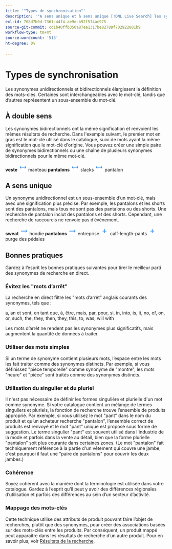 ```yaml
---
title: '"Types de synchronisation"'
description: '"A sens unique et à sens unique [!DNL Live Search] les synonymes étendent la définition des mots-clés."'
exl-id: 708d7b0d-7361-44f4-ae9e-b92f574ac975
source-git-commit: cd1b40ffb350a87ea1317be82789f702922881b9
workflow-type: tm+mt
source-wordcount: '513'
ht-degree: 0%

---
```


# Types de synchronisation

Les synonymes unidirectionnels et bidirectionnels élargissent la définition des mots-clés. Certaines sont interchangeables avec le mot-clé, tandis que d’autres représentent un sous-ensemble du mot-clé.

## À double sens

Les synonymes bidirectionnels ont la même signification et renvoient les mêmes résultats de recherche. Dans l&#39;exemple suivant, le premier mot en gras est le mot-clé utilisé dans le catalogue, suivi de mots ayant la même signification que le mot-clé d&#39;origine. Vous pouvez créer une simple paire de synonymes bidirectionnels ou une chaîne de plusieurs synonymes bidirectionnels pour le même mot-clé.

**veste** ![Sélecteur bidirectionnel](assets/btn-two-way.png) manteau
**pantalons** ![Sélecteur bidirectionnel](assets/btn-two-way.png) slacks ![Sélecteur bidirectionnel](assets/btn-two-way.png) pantalon

## A sens unique

Un synonyme unidirectionnel est un sous-ensemble d’un mot-clé, mais avec une signification plus précise. Par exemple, les pantalons et les shorts sont des pantalons, mais tous ne sont pas des pantalons ou des shorts. Une recherche de pantalon inclut des pantalons et des shorts. Cependant, une recherche de raccourcis ne renvoie pas d’événement.

**sweat** ![Sélecteur unidirectionnel](assets/btn-one-way.png) hoodie
**pantalons** ![Sélecteur unidirectionnel](assets/btn-one-way.png) entreprise ![Sélecteur à sens unique multiple](assets/btn-multiple-one-way.png) calf-length-pants ![Sélecteur à sens unique multiple](assets/btn-multiple-one-way.png) purge des pédales

## Bonnes pratiques

Gardez à l’esprit les bonnes pratiques suivantes pour tirer le meilleur parti des synonymes de recherche en direct.

### Évitez les &quot;mots d’arrêt&quot;

La recherche en direct filtre les &quot;mots d’arrêt&quot; anglais courants des synonymes, tels que :

a, an et sont, en tant que, à, être, mais, par, pour, si, in, into, is, it, no, of, on, or, such, the, they, then, they, this, to, was, will with

Les mots d’arrêt ne rendent pas les synonymes plus significatifs, mais augmentent la quantité de données à traiter.

### Utiliser des mots simples

Si un terme de synonyme contient plusieurs mots, l’espace entre les mots les fait traiter comme des synonymes distincts. Par exemple, si vous définissez &quot;pièce temporelle&quot; comme synonyme de &quot;montre&quot;, les mots &quot;heure&quot; et &quot;pièce&quot; sont traités comme des synonymes distincts.

### Utilisation du singulier et du pluriel

Il n&#39;est pas nécessaire de définir les formes singulière et plurielle d&#39;un mot comme synonyme. Si votre catalogue contient un mélange de termes singuliers et pluriels, la fonction de recherche trouve l’ensemble de produits approprié. Par exemple, si vous utilisez le mot &quot;pant&quot; dans le nom du produit et qu’un acheteur recherche &quot;pantalon&quot;, l’ensemble correct de produits est renvoyé et le mot &quot;pant&quot; unique est proposé sous forme de suggestion. Le terme singulier &quot;pant&quot; est souvent utilisé dans l&#39;industrie de la mode et parfois dans la vente au détail, bien que la forme plurielle &quot;pantalon&quot; soit plus courante dans certaines zones. (Le mot &quot;pantalon&quot; fait techniquement référence à la partie d&#39;un vêtement qui couvre une jambe, c&#39;est pourquoi il faut une &quot;paire de pantalons&quot; pour couvrir les deux jambes.)

### Cohérence

Soyez cohérent avec la manière dont la terminologie est utilisée dans votre catalogue. Gardez à l’esprit qu’il peut y avoir des différences régionales d’utilisation et parfois des différences au sein d’un secteur d’activité.

### Mappage des mots-clés

Cette technique utilise des attributs de produit pouvant faire l’objet de recherches, plutôt que des synonymes, pour créer des associations basées sur des mots-clés entre les produits. Par conséquent, un produit mappé peut apparaître dans les résultats de recherche d’un autre produit. Pour en savoir plus, voir [Résultats de la recherche](https://docs.magento.com/user-guide/catalog/search-results.html).
